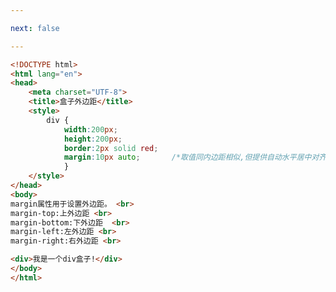 ```yaml
---

next: false

---
```




<BlogInfo id="67" title="42.盒子外边距" author="白日梦想猿" pv=0 read_times=0 pre_cost_time="0分23秒" category="css学习" tag_list="['css学习']" create_time="2020.07.20 13:57:28" update_time="2020.07.20 22:54:14" />

```html
<!DOCTYPE html>
<html lang="en">
<head>
    <meta charset="UTF-8">
    <title>盒子外边距</title>
    <style>
        div {
            width:200px;
            height:200px;
            border:2px solid red;
            margin:10px auto;       /*取值同内边距相似,但提供自动水平居中对齐的方法(auto)*/
            }
    </style>
</head>
<body>
margin属性用于设置外边距。 <br>
margin-top:上外边距 <br>
margin-bottom:下外边距  <br>
margin-left:左外边距 <br>
margin-right:右外边距 <br>

<div>我是一个div盒子!</div>
</body>
</html>
```



<ActionBox />
